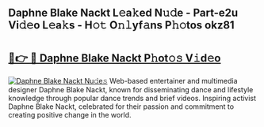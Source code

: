 ## Daphne Blake Nackt L𝚎a𝚔ed N𝚞𝚍e - Part-e2u Vi𝚍𝚎o L𝚎a𝚔s - H𝚘𝚝 O𝚗𝚕yf𝚊ns P𝚑𝚘tos okz81

# <h2><a href="http://kf48ke.oniu.top/?m=Daphne+Blake+Nackt">🔗👉 🔴 Daphne Blake Nackt P𝚑ot𝚘𝚜 V𝚒d𝚎o</a></h2>

[![Daphne Blake Nackt Nu𝚍e𝚜](https://i.imgur.com/0qMVB7G.gif)](http://kf48ke.oniu.top/?m=Daphne+Blake+Nackt)
Web-based entertainer and multimedia designer Daphne Blake Nackt, known for disseminating dance and lifestyle knowledge through popular dance trends and brief videos. Inspiring activist Daphne Blake Nackt, celebrated for their passion and commitment to creating positive change in the world.  

